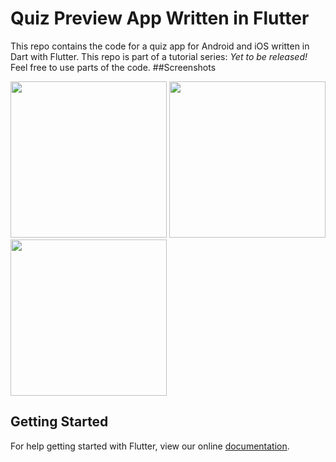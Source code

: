 # Quiz Preview App Written in Flutter
This repo contains the code for a quiz app for Android and iOS written in Dart with Flutter. This repo is part of a tutorial series: *Yet to be released!*
Feel free to use parts of the code.
##Screenshots

<img src="https://raw.githubusercontent.com/bramvbilsen/Flutter-Quiz-Preview-App/master/screenshots/Screenshot_1519245085.png" width="250">
<img src="https://raw.githubusercontent.com/bramvbilsen/Flutter-Quiz-Preview-App/master/screenshots/Screenshot_1519245074.png" width="250">
<img src="https://raw.githubusercontent.com/bramvbilsen/Flutter-Quiz-Preview-App/master/screenshots/Screenshot_1519244338.png" width="250">


## Getting Started

For help getting started with Flutter, view our online
[documentation](http://flutter.io/).
